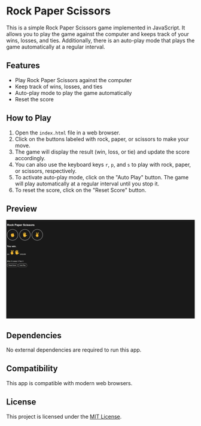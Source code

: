 # Rock Paper Scissors

This is a simple Rock Paper Scissors game implemented in JavaScript. It allows you to play the game against the computer and keeps track of your wins, losses, and ties. Additionally, there is an auto-play mode that plays the game automatically at a regular interval.

## Features

- Play Rock Paper Scissors against the computer
- Keep track of wins, losses, and ties
- Auto-play mode to play the game automatically
- Reset the score

## How to Play

1. Open the `index.html` file in a web browser.
2. Click on the buttons labeled with rock, paper, or scissors to make your move.
3. The game will display the result (win, loss, or tie) and update the score accordingly.
4. You can also use the keyboard keys `r`, `p`, and `s` to play with rock, paper, or scissors, respectively.
5. To activate auto-play mode, click on the "Auto Play" button. The game will play automatically at a regular interval until you stop it.
6. To reset the score, click on the "Reset Score" button.

## Preview

![Rock Paper Scissors Preview](assets/screenshot.png)

## Dependencies

No external dependencies are required to run this app.

## Compatibility

This app is compatible with modern web browsers.

## License

This project is licensed under the [MIT License](LICENSE).
